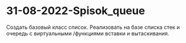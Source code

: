 # 31-08-2022-Spisok_queue
 Создать базовый класс список. Реализовать на базе списка стек и очередь с виртуальными /функциями вставки и вытаскивания.
